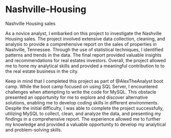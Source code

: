 # Nashville-Housing
Nashville Housing sales

As a novice analyst, I embarked on this project to investigate the Nashville Housing sales. The project involved extensive data collection, cleaning, and analysis to provide a comprehensive report on the sales of properties in Nashville, Tennessee. Through the use of statistical techniques, I identified patterns and trends in the data. The final report provided valuable insights and recommendations for real estates investors. Overall, the project allowed me to hone my analytical skills and provided a meaningful contribution to to the real estate business in the city.

Keep in mind that I completed this project as part of @AlexTheAnalyst boot camp. While the boot camp focused on using SQL Server, I encountered challenges when attempting to write the code for MySQL. This obstacle presented an opportunity for me to explore and discover alternative solutions, enabling me to develop coding skills in different environments. Despite the initial difficulty, I was able to complete the project successfully, utilizing MySQL to collect, clean, and analyze the data, and presenting my findings in a comprehensive report. The experience allowed me to further my knowledge and provided a valuable opportunity to develop my analytical and problem-solving skills.
